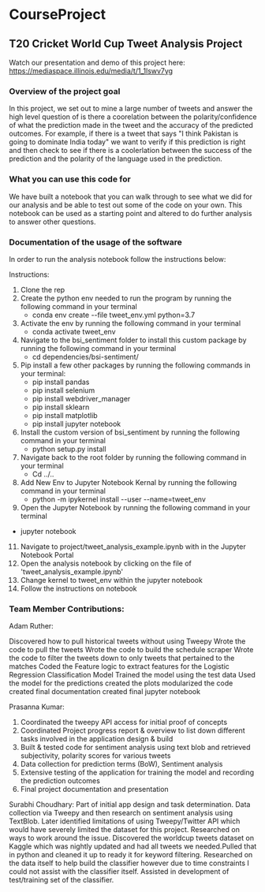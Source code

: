 # CourseProject

## T20 Cricket World Cup Tweet Analysis Project


Watch our presentation and demo of this project here: https://mediaspace.illinois.edu/media/t/1_1lswv7yg


### Overview of the project goal
In this project, we set out to mine a large number of tweets and answer the high level question of is there a coorelation between the polarity/confidence of what the prediction made in the tweet and the accuracy of the predicted outcomes. For example, if there is a tweet that says "I think Pakistan is going to dominate India today" we want to verify if this prediction is right and then check to see if there is a coolerlation between the success of the prediction and the polarity of the language used in the prediction.

### What you can use this code for
We have built a notebook that you can walk through to see what we did for our analysis and be able to test out some of the code on your own.
This notebook can be used as a starting point and altered to do further analysis to answer other questions.

### Documentation of the usage of the software 

In order to run the analysis notebook follow the instructions below:

Instructions:
1. Clone the rep
2. Create the python env needed to run the program by running the following command in your terminal 
   - conda env create --file tweet_env.yml python=3.7
3. Activate the env by running the following command in your terminal 
   - conda activate tweet_env 
4. Navigate to the bsi_sentiment folder to install this custom package by running the following command in your terminal
   - cd dependencies/bsi-sentiment/ 
5. Pip install a few other packages by running the following commands in your terminal:
   - pip install pandas
   - pip install selenium
   - pip install webdriver_manager
   - pip install sklearn
   - pip install matplotlib
   - pip install jupyter notebook
7. Install the custom version of bsi_sentiment by running the following command in your terminal
   - python setup.py install 
8. Navigate back to the root folder  by running the following command in your terminal
   - Cd ../.. 
9. Add New Env to Jupyter Notebook Kernal by running the following command in your terminal
   - python -m ipykernel install --user --name=tweet_env 
10. Open the Jupyter Notebook by running the following command in your terminal
   - jupyter notebook
11. Navigate to project/tweet_analysis_example.ipynb with in the Jupyter Notebook Portal
12. Open the analysis notebook by clicking on the file of 'tweet_analysis_example.ipynb'
13. Change kernel to tweet_env within the jupyter notebook
14. Follow the instructions on notebook 




### Team Member Contributions:

Adam Ruther:

Discovered how to pull historical tweets without using Tweepy
Wrote the code to pull the tweets
Wrote the code to build the schedule scraper
Wrote the code to filter the tweets down to only tweets that pertained to the matches 
Coded the Feature logic to extract features for the Logistic Regression Classification Model
Trained the model using the test data
Used the model for the predictions
created the plots
modularized the code
created final documentation
created final jupyter notebook

Prasanna Kumar:
1. Coordinated the tweepy API access for initial proof of concepts
2. Coordinated Project progress report & overview to list down different tasks involved in the application design & build
3. Built & tested code for sentiment analysis using text blob and retrieved subjectivity, polarity scores for various tweets
4. Data collection for prediction terms (BoW), Sentiment analysis
5. Extensive testing of the application for training the model and recording the prediction outcomes
6. Final project documentation and presentation

Surabhi Choudhary:
Part of initial app design and task determination. Data collection via Tweepy and then research on sentiment analysis using TextBlob. Later identified limitations of using Tweepy/Twitter API which would have severely limited the dataset for this project. Researched on ways to work around the issue. Discovered the worldcup tweets dataset on Kaggle which was nightly updated and had all tweets we needed.Pulled that in python and cleaned it up to ready it for keyword filtering. Researched on the data itself to help build the classifier however due to time constraints I could not assist with the classifier itself. Assisted in development of test/training set of the classifier.
